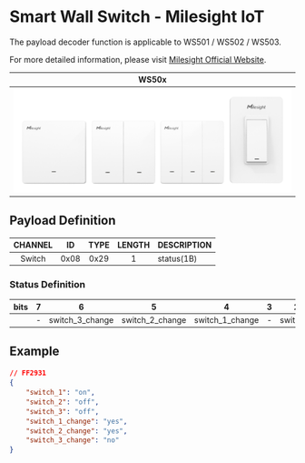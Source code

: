 # Smart Wall Switch - Milesight IoT

The payload decoder function is applicable to WS501 / WS502 / WS503.

For more detailed information, please visit [Milesight Official Website](https://www.milesight.com/iot/product/lorawan-sensor/ws50x).

|         WS50x          |
| :--------------------: |
| ![WS50x](WS50x_CN.png) |

## Payload Definition

| CHANNEL |  ID  | TYPE | LENGTH | DESCRIPTION |
| :-----: | :--: | :--: | :----: | ----------- |
| Switch  | 0x08 | 0x29 |   1    | status(1B)  |

### Status Definition

| bits |  7  |        6        |        5        |        4        |  3  |    2     |    1     |    0     |
| :--: | :-: | :-------------: | :-------------: | :-------------: | :-: | :------: | :------: | :------: |
|      |  -  | switch_3_change | switch_2_change | switch_1_change |  -  | switch_3 | switch_2 | switch_1 |

## Example

```json
// FF2931
{
    "switch_1": "on",
    "switch_2": "off",
    "switch_3": "off",
    "switch_1_change": "yes",
    "switch_2_change": "yes",
    "switch_3_change": "no"
}
```
